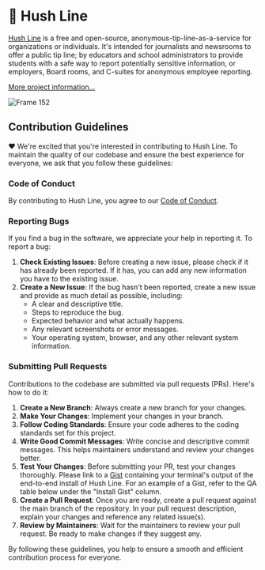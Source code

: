 # 🤫 Hush Line

[Hush Line](https://hushline.app) is a free and open-source, anonymous-tip-line-as-a-service for organizations or individuals. It's intended for journalists and newsrooms to offer a public tip line; by educators and school administrators to provide students with a safe way to report potentially sensitive information, or employers, Board rooms, and C-suites for anonymous employee reporting.

[More project information...](https://github.com/scidsg/project-info/tree/main/hush-line)

![Frame 152](https://github.com/scidsg/hushline/assets/28545431/5c9b1c09-dcff-46da-9ea6-630d9b525855)

## Contribution Guidelines

❤️ We're excited that you're interested in contributing to Hush Line. To maintain the quality of our codebase and ensure the best experience for everyone, we ask that you follow these guidelines:

### Code of Conduct

By contributing to Hush Line, you agree to our [Code of Conduct](https://github.com/scidsg/business-resources/blob/main/Policies%20%26%20Procedures/Code%20of%20Conduct.md).

### Reporting Bugs

If you find a bug in the software, we appreciate your help in reporting it. To report a bug:

1. **Check Existing Issues**: Before creating a new issue, please check if it has already been reported. If it has, you can add any new information you have to the existing issue.
2. **Create a New Issue**: If the bug hasn't been reported, create a new issue and provide as much detail as possible, including:
   - A clear and descriptive title.
   - Steps to reproduce the bug.
   - Expected behavior and what actually happens.
   - Any relevant screenshots or error messages.
   - Your operating system, browser, and any other relevant system information.

### Submitting Pull Requests

Contributions to the codebase are submitted via pull requests (PRs). Here's how to do it:

1. **Create a New Branch**: Always create a new branch for your changes.
2. **Make Your Changes**: Implement your changes in your branch.
3. **Follow Coding Standards**: Ensure your code adheres to the coding standards set for this project.
4. **Write Good Commit Messages**: Write concise and descriptive commit messages. This helps maintainers understand and review your changes better.
5. **Test Your Changes**: Before submitting your PR, test your changes thoroughly. Please link to a [Gist](https://gist.github.com) containing your terminal's output of the end-to-end install of Hush Line. For an example of a Gist, refer to the QA table below under the "Install Gist" column.
6. **Create a Pull Request**: Once you are ready, create a pull request against the main branch of the repository. In your pull request description, explain your changes and reference any related issue(s).
7. **Review by Maintainers**: Wait for the maintainers to review your pull request. Be ready to make changes if they suggest any.

By following these guidelines, you help to ensure a smooth and efficient contribution process for everyone.
